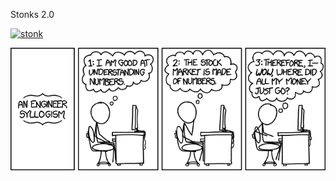 Stonks 2.0

[![stonk](https://img.youtube.com/vi/if-2M3K1tqk/hqdefault.jpg)](https://www.youtube.com/watch?v=if-2M3K1tqk)

![An Engineer Syllogism](backend/assets/pic/engineer_syllogism.png)